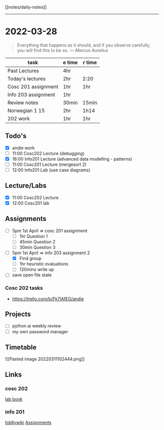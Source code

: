 [[notes/daily-notes]]

---

# 2022-03-28
> Everything that happens as it should, and if you observe carefully, you will find this to be so.
> — <cite>Marcus Aurelius</cite>

| task                     | e time | r time |
| ------------------------ | ------ | ------ |
| Past Lectures            | 4hr    |        |
| Today's lectures         | 2hr    | 2:20   |
| Cosc 201 assignment      | 1hr    | 1hr    |
| Info 203 assignment      | 1hr    |        |
| Review notes             | 30min  | 15min  |
| Norwegian 1 15           | 2hr    | 1h14   |
| 202 work                 | 1hr    | 1hr    |
## Todo's
- [x] andie work
- [ ] 11:00 Cosc202 Lecture (debugging)
- [x] 16:00 Info201 Lecture (advanced data modelling - patterns)
- [ ] 11:00 Cosc201 Lecture (mergesort 2)
- [ ] 12:00 Info201 Lab (use case diagrams)

## Lecture/Labs
- [x] 11:00 Cosc202 Lecture
- [x] 12:00 Cosc201 lab

## Assignments
- [ ] 5pm 1st April       ⇒ cosc 201 assignment
	- [ ] 1hr Question 1
	- [ ] 45min Question 2
	- [ ] 30min Question 3
- [ ] 5pm 1st April       ⇒ info 203 assignment 2
	- [x] Find group
	- [ ] 1hr heuristic evaluations
	- [ ] 120mins write up
- [ ] save open file state

### Cosc 202 tasks
- https://trello.com/b/Fk7lAfEG/andie

## Projects
- [ ] python ai weekly review
- [ ] my own password manager

## Timetable
![[Pasted image 20220311102444.png]]

## Links
### cosc 202 
[lab book](https://cosc202.cspages.otago.ac.nz/lab-book/COSC202LabBook.pdf)

### info 201
[tiddlywiki](https://isgb.otago.ac.nz/infosci/INFO201/labs_release/raw/master/output/info201_labs.html#)
[Assignments](https://isgb.otago.ac.nz/info201/shared/assignments_release/raw/master/output/INFO201_Assignments.html)
